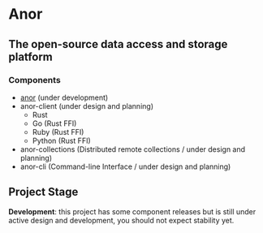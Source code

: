 # Anor

## The open-source data access and storage platform

### Components

- [anor](https://github.com/anor-rs/anor) (under development)
- anor-client (under design and planning)
  - Rust
  - Go (Rust FFI)
  - Ruby (Rust FFI)
  - Python (Rust FFI)
- anor-collections (Distributed remote collections / under design and planning)
- anor-cli (Command-line Interface / under design and planning)

## Project Stage

**Development**: this project has some component releases but is still under active design and development, you should not expect stability yet.
